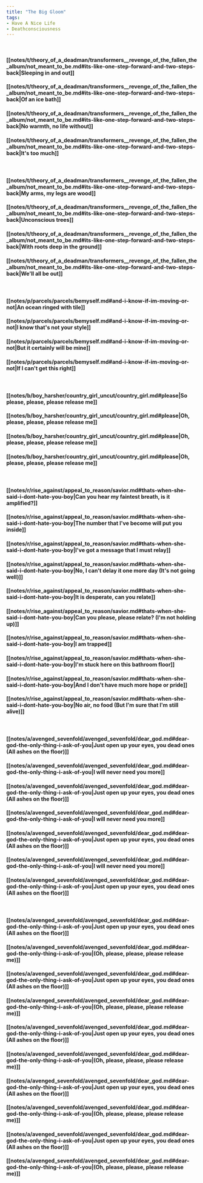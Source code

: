 ```yaml
---
title: "The Big Gloom"
tags:
- Have A Nice Life
- Deathconsciousness
---
```

&nbsp;
#### [[notes/t/theory_of_a_deadman/transformers__revenge_of_the_fallen_the_album/not_meant_to_be.md#its-like-one-step-forward-and-two-steps-back|Sleeping in and out]]
#### [[notes/t/theory_of_a_deadman/transformers__revenge_of_the_fallen_the_album/not_meant_to_be.md#its-like-one-step-forward-and-two-steps-back|Of an ice bath]]
#### [[notes/t/theory_of_a_deadman/transformers__revenge_of_the_fallen_the_album/not_meant_to_be.md#its-like-one-step-forward-and-two-steps-back|No warmth, no life without]]
#### [[notes/t/theory_of_a_deadman/transformers__revenge_of_the_fallen_the_album/not_meant_to_be.md#its-like-one-step-forward-and-two-steps-back|It's too much]]
&nbsp;
#### [[notes/t/theory_of_a_deadman/transformers__revenge_of_the_fallen_the_album/not_meant_to_be.md#its-like-one-step-forward-and-two-steps-back|My arms, my legs are wood]]
#### [[notes/t/theory_of_a_deadman/transformers__revenge_of_the_fallen_the_album/not_meant_to_be.md#its-like-one-step-forward-and-two-steps-back|Unconscious trees]]
#### [[notes/t/theory_of_a_deadman/transformers__revenge_of_the_fallen_the_album/not_meant_to_be.md#its-like-one-step-forward-and-two-steps-back|With roots deep in the ground]]
#### [[notes/t/theory_of_a_deadman/transformers__revenge_of_the_fallen_the_album/not_meant_to_be.md#its-like-one-step-forward-and-two-steps-back|We'll all be out]]
&nbsp;
#### [[notes/p/parcels/parcels/bemyself.md#and-i-know-if-im-moving-or-not|An ocean ringed with tile]]
#### [[notes/p/parcels/parcels/bemyself.md#and-i-know-if-im-moving-or-not|I know that's not your style]]
#### [[notes/p/parcels/parcels/bemyself.md#and-i-know-if-im-moving-or-not|But it certainly will be mine]]
#### [[notes/p/parcels/parcels/bemyself.md#and-i-know-if-im-moving-or-not|If I can't get this right]]
&nbsp;
#### [[notes/b/boy_harsher/country_girl_uncut/country_girl.md#please|So please, please, please release me]]
#### [[notes/b/boy_harsher/country_girl_uncut/country_girl.md#please|Oh, please, please, please release me]]
#### [[notes/b/boy_harsher/country_girl_uncut/country_girl.md#please|Oh, please, please, please release me]]
#### [[notes/b/boy_harsher/country_girl_uncut/country_girl.md#please|Oh, please, please, please release me]]
&nbsp;
#### [[notes/r/rise_against/appeal_to_reason/savior.md#thats-when-she-said-i-dont-hate-you-boy|Can you hear my faintest breath, is it amplified?]]
#### [[notes/r/rise_against/appeal_to_reason/savior.md#thats-when-she-said-i-dont-hate-you-boy|The number that I've become will put you inside]]
#### [[notes/r/rise_against/appeal_to_reason/savior.md#thats-when-she-said-i-dont-hate-you-boy|I've got a message that I must relay]]
#### [[notes/r/rise_against/appeal_to_reason/savior.md#thats-when-she-said-i-dont-hate-you-boy|No, I can't delay it one more day (It's not going well)]]
#### [[notes/r/rise_against/appeal_to_reason/savior.md#thats-when-she-said-i-dont-hate-you-boy|It is desperate, can you relate]]
#### [[notes/r/rise_against/appeal_to_reason/savior.md#thats-when-she-said-i-dont-hate-you-boy|Can you please, please relate? (I'm not holding up)]]
#### [[notes/r/rise_against/appeal_to_reason/savior.md#thats-when-she-said-i-dont-hate-you-boy|I am trapped]]
#### [[notes/r/rise_against/appeal_to_reason/savior.md#thats-when-she-said-i-dont-hate-you-boy|I'm stuck here on this bathroom floor]]
#### [[notes/r/rise_against/appeal_to_reason/savior.md#thats-when-she-said-i-dont-hate-you-boy|And I don't have much more hope or pride]]
#### [[notes/r/rise_against/appeal_to_reason/savior.md#thats-when-she-said-i-dont-hate-you-boy|No air, no food (But I'm sure that I'm still alive)]]
&nbsp;
#### [[notes/a/avenged_sevenfold/avenged_sevenfold/dear_god.md#dear-god-the-only-thing-i-ask-of-you|Just open up your eyes, you dead ones (All ashes on the floor)]]
#### [[notes/a/avenged_sevenfold/avenged_sevenfold/dear_god.md#dear-god-the-only-thing-i-ask-of-you|I will never need you more]]
#### [[notes/a/avenged_sevenfold/avenged_sevenfold/dear_god.md#dear-god-the-only-thing-i-ask-of-you|Just open up your eyes, you dead ones (All ashes on the floor)]]
#### [[notes/a/avenged_sevenfold/avenged_sevenfold/dear_god.md#dear-god-the-only-thing-i-ask-of-you|I will never need you more]]
#### [[notes/a/avenged_sevenfold/avenged_sevenfold/dear_god.md#dear-god-the-only-thing-i-ask-of-you|Just open up your eyes, you dead ones (All ashes on the floor)]]
#### [[notes/a/avenged_sevenfold/avenged_sevenfold/dear_god.md#dear-god-the-only-thing-i-ask-of-you|I will never need you more]]
#### [[notes/a/avenged_sevenfold/avenged_sevenfold/dear_god.md#dear-god-the-only-thing-i-ask-of-you|Just open up your eyes, you dead ones (All ashes on the floor)]]
&nbsp;
#### [[notes/a/avenged_sevenfold/avenged_sevenfold/dear_god.md#dear-god-the-only-thing-i-ask-of-you|Just open up your eyes, you dead ones (All ashes on the floor)]]
#### [[notes/a/avenged_sevenfold/avenged_sevenfold/dear_god.md#dear-god-the-only-thing-i-ask-of-you|(Oh, please, please, please release me)]]
#### [[notes/a/avenged_sevenfold/avenged_sevenfold/dear_god.md#dear-god-the-only-thing-i-ask-of-you|Just open up your eyes, you dead ones (All ashes on the floor)]]
#### [[notes/a/avenged_sevenfold/avenged_sevenfold/dear_god.md#dear-god-the-only-thing-i-ask-of-you|(Oh, please, please, please release me)]]
#### [[notes/a/avenged_sevenfold/avenged_sevenfold/dear_god.md#dear-god-the-only-thing-i-ask-of-you|Just open up your eyes, you dead ones (All ashes on the floor)]]
#### [[notes/a/avenged_sevenfold/avenged_sevenfold/dear_god.md#dear-god-the-only-thing-i-ask-of-you|(Oh, please, please, please release me)]]
#### [[notes/a/avenged_sevenfold/avenged_sevenfold/dear_god.md#dear-god-the-only-thing-i-ask-of-you|Just open up your eyes, you dead ones (All ashes on the floor)]]
#### [[notes/a/avenged_sevenfold/avenged_sevenfold/dear_god.md#dear-god-the-only-thing-i-ask-of-you|(Oh, please, please, please release me)]]
#### [[notes/a/avenged_sevenfold/avenged_sevenfold/dear_god.md#dear-god-the-only-thing-i-ask-of-you|Just open up your eyes, you dead ones (All ashes on the floor)]]
#### [[notes/a/avenged_sevenfold/avenged_sevenfold/dear_god.md#dear-god-the-only-thing-i-ask-of-you|(Oh, please, please, please release me)]]
